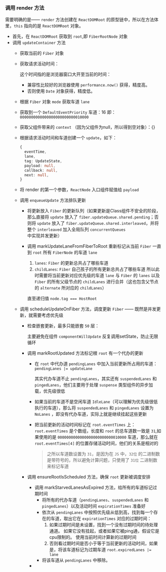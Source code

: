 ### 调用 render 方法
需要明确的是—— `render` 方法创建在 `ReactDOMRoot` 的原型链中，所以在方法体里，`this` 指向的是 `ReactDOMRoot` 对象。
- 首先，在 `ReactDOMRoot` 获取到 `root`,即 `FiberRootNode` 对象
- 调用 `updateContainer` 方法
  - 获取当前的 `Fiber` 对象
  - 获取请求活动时间：

    这个时间指的是浏览器窗口大开至当前的时间：
    - 兼容性比较好的浏览器使用 `performance.now()` 获得，精度高。
    - 否则使用 `Date` 对象获得，精度低。
  - 根据 `Fiber` 对象 `mode` 获取车道 `lane`
  - 获取到一个 `DefaultEventPriority` 车道：16 即：`0000000000000000000000000010000`
  - 获取父组件带来的 `context` （因为父组件为null，所以得到空对象）：{}
  - 根据请求活动时间和车道创建一个 `update`，如下：
    ``` TypeScript
    {
      eventTime,
      lane,
      tag: UpdateState,
      payload: null,
      callback: null,
      next: null,
    }
    ```
  - 将 render 的第一个参数，`ReactNode` 入口组件赋值给 `payload`
  - 调用 `enqueueUpdate` 方法排队更新
    - 将更新放入 `Fiber` 的更新队列（如果更新是Class组件不安全的阶段，那么直接将 `update` 放入了 `fiber.updateQueue.shared.pending`；否则将 `update` 放入了 `fiber.updateQueue.shared.interleaved`，并将整个 `interleaved` 加入全局队列 `concurrentQueues` 中实现并发更新）
    - 调用 markUpdateLaneFromFiberToRoot 重新标记从当前 `Fiber` 一直到 `root` 所有 `FiberNode` 的车道 `lane`
      1. `lanes`: `Fiber` 的更新总共占了哪些车道
      2. `childLanes`: `Fiber` 自己孩子的所有更新总共占了哪些车道
      所以此时需要将当前更新对应优先级的车道 `lane` 与 `Fiber` 的 `lanes` 以及 `Fiber` 的所有父级节点的 `childLanes` 进行合并（这也包含父节点的 `alternate` 所对应的 `childLanes`）

      直至递归值 `node.tag === HostRoot`
  - 调用 scheduleUpdateOnFiber 方法，调度更新 `Fiber` —— 既然是并发更新，就需要考虑优先级
    - 检查嵌套更新，最多只能嵌套 `50` 层：
 
      主要避免在组件 `componentWillUpdate` 反复调用setState，防止无限循环
    - 调用 markRootUpdated 方法标记根 `root` 有一个代办的更新
      - 在 `root` 中代办道 `pendingLanes` 中加入当前更新所占用的车道：`pendingLanes |= updateLane`
        
        其实代办车道不止 `pendingLanes`，其实还有 `suspendedLanes` 和 `pingedLanes`，他们主要用于处理 `suspense` 类型组件的异步加载，优先级很低
      - 如果当前的车道不是空闲车道 `IdleLane`（可以理解为优先级很低执行的车道），那么将 `suspendedLanes` 和 `pingedLanes` 设置为 `NoLanes` ，即没有代办车道，实际上就是继续挂起这些更新
      - 把当前更新的活动时间标记在 `root.eventTimes` 上：`root.eventTimes` 是个数组，长度和 `root` 的总车道数一致是 `31`,如果使用的是 `0000000000000000000000000010000` 车道，那么就在 `root.eventTimes[4]` 的位置存储活动时间，他们的关系是相对的
        > 之所以车道数设置为 `31`，是因为在 `JS` 中，`32位` 的二进制数是带符号的，所以避免计算问题，只使用了 `31位` 二进制数来标记车道
    - 调用 ensureRootIsScheduled 方法，确保 `root` 更新被调度安排
      - 调用 markStarvedLanesAsExpired 方法，给所有的车道标记过期时间
        - 将所有的代办车道（`pendingLanes`、`suspendedLanes` 和 `pingedLanes`）以及活动时间 `expirationTimes` 准备好
        - 依次从 `pendingLanes` 中按照优先级从低到高，找到每一个存在的车道，取出它在 `expirationTimes` 对应的过期时间：
          1. 如果过期时间是未设置，找到一个没有过期时间的待处理通道。 如果它没有挂起，或者如果它被ping通，假设它是cpu限制的。 使用当前时间计算新的过期时间
          2. 否则看过期时间是否小于等于当前更新的活动时间，如果是，将该车道标记为过期车道 `root.expiredLanes |= lane`
        - 将该车道从 `pendingLanes` 中移除。
      - 
    
